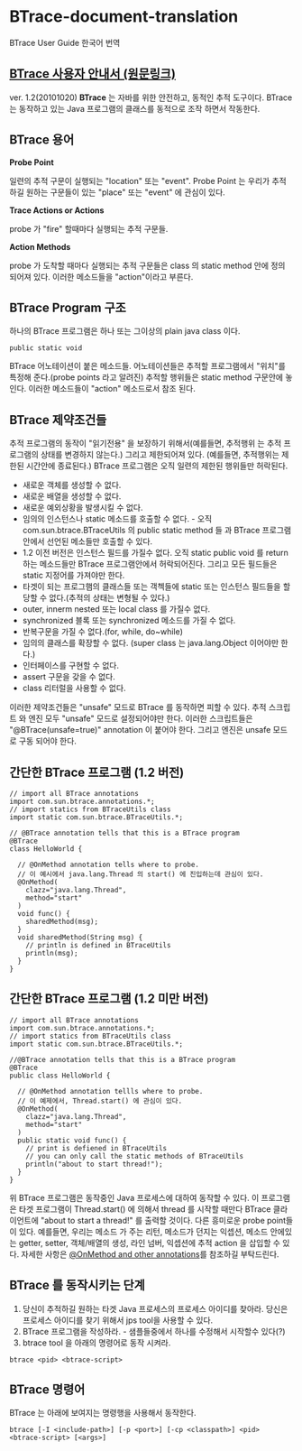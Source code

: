 # BTrace-document-translation
BTrace User Guide 한국어 번역

## [BTrace 사용자 안내서 (원문링크)](https://kenai.com/projects/btrace/pages/UserGuide)

ver. 1.2(20101020)
**BTrace** 는 자바를 위한 안전하고, 동적인 추적 도구이다. BTrace 는 동작하고 있는 Java 프로그램의 클래스를 동적으로 조작 하면서 작동한다.

## BTrace 용어
__Probe Point__

  일련의 추적 구문이 실행되는 "location" 또는 "event". Probe Point 는 우리가 추적하길 원하는 구문들이 있는 "place" 또는 "event" 에 관심이 있다.

__Trace Actions or Actions__

  probe 가 "fire" 할때마다 실행되는 추적 구문들.
  
  __Action Methods__
  
  probe 가 도착할 때마다 실행되는 추적 구문들은 class 의 static method  안에 정의 되어져 있다. 이러한 메소드들을 "action"이라고 부른다.
  
## BTrace Program 구조
  하나의 BTrace 프로그램은 하나 또는 그이상의 plain java class 이다.
  ```
  public static void
  ```
  BTrace 어노테이션이 붙은 메소드들. 어노테이션들은 추적할 프로그램에서 "위치"를 특정해 준다.(probe points 라고 알려진)
 추적할 행위들은 static method 구문안에 놓인다. 이러한 메소드들이 "action" 메소드로서 참조 된다.
 
## BTrace 제약조건들
추적 프로그램의 동작이 "읽기전용" 을 보장하기 위해서(예를들면, 추적행위 는 추적 프로그램의 상태를 변경하지 않는다.) 그리고 제한되어져 있다. (예를들면, 추적행위는 제한된 시간안에 종료된다.) BTrace 프로그램은 오직 일련의 제한된 행위들만 허락된다.
  
  * 새로운 객체를 생성할 수 없다.
  * 새로운 배열을 생성할 수 없다.
  * 새로운 예외상황을 발생시킬 수 없다.
  * 임의의 인스턴스나 static 메소드를 호출할 수 없다. - 오직 com.sun.btrace.BTraceUtils 의 public static method 들 과 BTrace 프로그램안에서 선언된 메소들만 호출할 수 있다.
  * 1.2 이전 버전은 인스턴스 필드를 가질수 없다. 오직 static public void 를 return 하는 메소드들만 BTrace 프로그램안에서 허락되어진다. 그리고 모든 필드들은 static 지정어를 가져야만 한다.
  * 타겟이 되는 프로그햄의 클래스들 또는 객첵들에 static 또는 인스턴스 필드들을 할당할 수 없다.(추적의 상태는 변형될 수 있다.)
  * outer, innerm nested 또는 local class 를 가질수 없다.
  * synchronized 블록 또는 synchronized 메소드를 가질 수 없다.
  * 반복구문을 가질 수 없다.(for, while, do~while)
  * 임의의 클래스를 확장할 수 없다. (super class 는 java.lang.Object 이어야만 한다.)
  * 인터페이스를 구현할 수 없다.
  * assert 구문을 갖을 수 없다.
  * class 리터럴을 사용할 수 없다.
  
이러한 제약조건들은 "unsafe" 모드로 BTrace 를 동작하면 피할 수 있다. 추적 스크립트 와 엔진 모두 "unsafe" 모드로 설정되어야만 한다. 이러한 스크립트들은 "@BTrace(unsafe=true)" annotation 이 붙어야 한다. 그리고 엔진은 unsafe 모드로 구동 되어야 한다.

## 간단한 BTrace 프로그램 (1.2 버전)
```
// import all BTrace annotations
import com.sun.btrace.annotations.*;
// import statics from BTraceUtils class
import static com.sun.btrace.BTraceUtils.*;
 
// @BTrace annotation tells that this is a BTrace program
@BTrace
class HelloWorld {
 
  // @OnMethod annotation tells where to probe.
  // 이 예시에서 java.lang.Thread 의 start() 에 진입하는데 관심이 있다.
  @OnMethod(
    clazz="java.lang.Thread",
    method="start"
  )
  void func() {
    sharedMethod(msg);
  }
  void sharedMethod(String msg) {
    // println is defined in BTraceUtils
    println(msg);
  }
}
```

## 간단한 BTrace 프로그램 (1.2 미만 버전)
```
// import all BTrace annotations
import com.sun.btrace.annotations.*;
// import statics from BTraceUtils class
import static com.sun.btrace.BTraceUtils.*;

//@BTrace annotation tells that this is a BTrace program
@BTrace
public class HelloWorld {

  // @OnMethod annotation tellls where to probe.
  // 이 예제에서, Thread.start() 에 관심이 있다.
  @OnMethod(
    clazz="java.lang.Thread",
    method="start"
  )
  public static void func() {
    // print is defiened in BTraceUtils
    // you can only call the static methods of BTraceUtils
    println("about to start thread!");
  }
}  
```
위 BTrace 프로그램은 동작중인 Java 프로세스에 대하여 동작할 수 있다. 이 프로그램은 타겟 프로그램이 Thread.start() 에 의해서 thread 를 시작할 때만다 BTrace 클라이언트에 "about to start a thread!" 를 출력할 것이다. 다른 흥미로운 probe point들이 있다. 예를들면, 우리는 메소드 가 주는 리턴, 메소드가 던지는 익셉션, 메소드 안에있는 getter, setter, 객체/배열의 생성, 라인 넘버, 익셉션에 추적 action 을 삽입할 수 있다. 자세한 사항은 [@OnMethod and other annotations](https://kenai.com/projects/btrace/pages/UserGuide#btrace_anno)를 참조하길 부탁드린다.

## BTrace 를 동작시키는 단계

  1. 당신이 추적하길 원하는 타겟 Java 프로세스의 프로세스 아이디를 찾아라. 당신은 프로세스 아이디를 찾기 위해서 jps tool을 사용할 수 있다.
  2. BTrace 프로그램을 작성하라. - 샘플들중에서 하나를 수정해서 시작할수 있다(?)
  3. btrace tool 을 아래의 명령어로 동작 시켜라.
  ```
  btrace <pid> <btrace-script>
  ```
  
## BTrace 명령어
BTrace 는 아래에 보여지는 명령행을 사용해서 동작한다.
```
btrace [-I <include-path>] [-p <port>] [-cp <classpath>] <pid> <btrace-script> [<args>]
```

 
